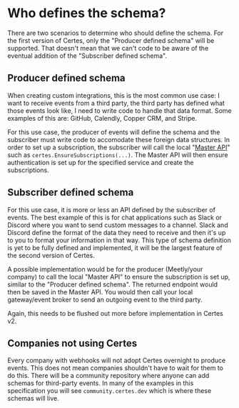 # Who defines the schema?

There are two scenarios to determine who should define the schema. For the first version of Certes, only the "Producer defined schema" will be supported. That doesn't mean that we can't code to be aware of the eventual addition of the "Subscriber defined schema".

## Producer defined schema

When creating custom integrations, this is the most common use case: I want to receive events from a third party, the third party has defined what those events look like, I need to write code to handle that data format. Some examples of this are: GitHub, Calendly, Copper CRM, and Stripe.

For this use case, the producer of events will define the schema and the subscriber must write code to accomodate these foreign data structures. In order to set up a subscription, the subscriber will call the local "[Master API](#todo)" such as `certes.EnsureSubscriptions(...)`. The Master API will then ensure authentication is set up for the specified service and create the subscriptions.

## Subscriber defined schema

For this use case, it is more or less an API defined by the subscriber of events. The best example of this is for chat applications such as Slack or Discord where you want to send custom messages to a channel. Slack and Discord define the format of the data they need to receive and then it's up to you to format your information in that way. This type of schema definition is yet to be fully defined and implemented, it will be the largest feature of the second version of Certes.

A possible implementation would be for the producer (Meetly/your company) to call the local "Master API" to ensure the subscription is set up, similar to the "Producer defined schema". The returned endpoint would then be saved in the Master API. You would then call your local gateway/event broker to send an outgoing event to the third party.

Again, this needs to be flushed out more before implementation in Certes v2.

## Companies not using Certes

Every company with webhooks will not adopt Certes overnight to produce events. This does not mean companies shouldn't have to wait for them to do this. There will be a community repository where anyone can add schemas for third-party events. In many of the examples in this specification you will see `community.certes.dev` which is where these schemas will live.
